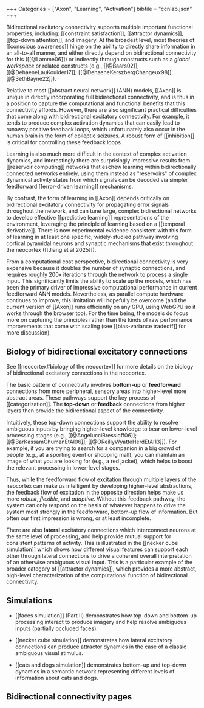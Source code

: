 +++
Categories = ["Axon", "Learning", "Activation"]
bibfile = "ccnlab.json"
+++

Bidirectional excitatory connectivity supports multiple important functional properties, including: [[constraint satisfaction]], [[attractor dynamics]], [[top-down attention]], and imagery. At the broadest level, most theories of [[conscious awareness]] hinge on the ability to directly share information in an all-to-all manner, and either directly depend on bidirectional connectivity for this ([[@Lamme06]]) or indirectly through constructs such as a _global workspace_ or related constructs (e.g., [[@Baars02]], [[@DehaeneLauKouider17]]; [[@DehaeneKerszbergChangeux98]]; [[@SethBayne22]]).

Relative to most [[abstract neural network]] (ANN) models, [[Axon]] is unique in directly incorporating full bidirectional connectivity, and is thus in a position to capture the computational and functional benefits that this connectivity affords. However, there are also significant practical difficulties that come along with bidirectional excitatory connectivity. For example, it tends to produce complex activation dynamics that can easily lead to runaway positive feedback loops, which unfortunately also occur in the human brain in the form of epileptic seizures. A robust form of [[inhibition]] is critical for controlling these feedback loops. 

Learning is also much more difficult in the context of complex activation dynamics, and interestingly there are surprisingly impressive results from [[reservoir computing]] networks that eschew learning within bidirectionally connected networks entirely, using them instead as "reservoirs" of complex dynamical activity states from which signals can be decoded via simpler feedforward [[error-driven learning]] mechanisms.

By contrast, the form of learning in [[Axon]] depends critically on bidirectional excitatory connectivity for propagating error signals throughout the network, and can tune large, complex bidirectional networks to develop effective [[predictive learning]] representations of the environment, leveraging the principle of learning based on a [[temporal derivative]]. There is now experimental evidence consistent with this form of learning in at least one specific, widely-studied pathway involving cortical pyramidal neurons and synaptic mechanisms that exist throughout the neocortex ([[Jiang et al 2025]]).

From a computational cost perspective, bidirectional connectivity is very expensive because it doubles the number of synaptic connections, and requires roughly 200x iterations through the network to process a single input. This significantly limits the ability to scale up the models, which has been the primary driver of impressive computational performance in current feedforward ANN models. Nevertheless, as parallel compute hardware continues to improve, this limitation will hopefully be overcome (and the current version of [[Axon]] runs efficiently on any GPU, using WebGPU so it works through the browser too). For the time being, the models do focus more on capturing the principles rather than the kinds of raw performance improvements that come with scaling (see [[bias-variance tradeoff]] for more discussion).

## Biology of bidirectional excitatory connections

See [[neocortex#biology of the neocortex]] for more details on the biology of bidirectional excitatory connections in the neocortex.

The basic pattern of connectivity involves **bottom-up** or **feedforward** connections from more peripheral, sensory areas into higher-level more abstract areas. These pathways support the key process of [[categorization]]. The **top-down** or **feedback** connections from higher layers then provide the bidirectional aspect of the connectivity.

Intuitively, these top-down connections support the ability to resolve ambiguous inputs by bringing higher-level knowledge to bear on lower-level processing stages (e.g., [[@AngelucciBressloff06]]; [[@BarKassamGhumanEtAl06]]; [[@OReillyWyatteHerdEtAl13]]). For example, if you are trying to search for a companion in a big crowd of people (e.g., at a sporting event or shopping mall), you can maintain an image of what you are looking for (e.g., a red jacket), which helps to boost the relevant processing in lower-level stages. 

Thus, while the feedforward flow of excitation through multiple layers of the neocortex can make us intelligent by developing higher-level abstractions, the feedback flow of excitation in the opposite direction helps make us more _robust_, _flexible_, and _adaptive_. Without this feedback pathway, the system can only respond on the basis of whatever happens to drive the system most strongly in the feedforward, bottom-up flow of information. But often our first impression is wrong, or at least incomplete. 

There are also **lateral** excitatory connections which interconnect neurons at the same level of processing, and help provide mutual support for consistent patterns of activity. This is illustrated in the [[necker cube simulation]] which shows how different visual features can support each other through lateral connections to drive a coherent overall interpretation of an otherwise ambiguous visual input. This is a particular example of the broader category of [[attractor dynamics]], which provides a more abstract, high-level characterization of the computational function of bidirectional connectivity.

## Simulations

* [[faces simulation]] (Part II) demonstrates how top-down and bottom-up processing interact to produce imagery and help resolve ambiguous inputs (partially occluded faces).

* [[necker cube simulation]] demonstrates how lateral excitatory connections can produce attractor dynamics in the case of a classic ambiguous visual stimulus.

* [[cats and dogs simulation]] demonstrates bottom-up and top-down dynamics in a semantic network representing different levels of information about cats and dogs.

## Bidirectional connectivity pages

